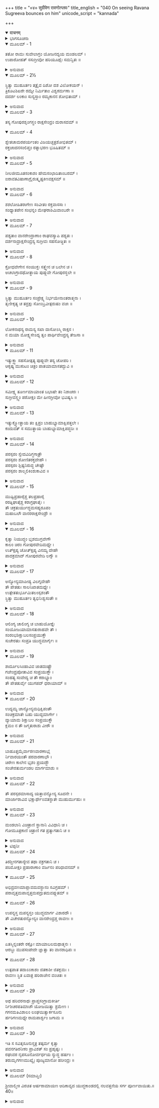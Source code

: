 +++
title = "०४० सुग्रीवेण रावणोत्प्लवः"
title_english = "040 On seeing Ravana Sugreeva bounces on him"
unicode_script = "kannada"

+++
<details open><summary>वाचनम्</summary>

<div class="audioEmbed"  caption="श्रीराम-हरिसीताराममूर्ति-घनपाठिभ्यां वचनम्" src="https://archive.org/download/Ramayana-recitation-Sriram-harisItArAmamUrti-Ghanapaati-v2/Kanda_6/Kanda_6_YK-040-On_seeing_Ravana_Sugreeva_bounces_on_him_0.mp3"></div>
</details>



<details><summary>ಭಾಗಸೂಚನಾ</summary>

ಸುಗ್ರೀವ ಮತ್ತು ರಾವಣರ ಮಲ್ಲಯುದ್ಧ
</details>

<details open><summary>ಮೂಲಮ್ - 1</summary>

ತತೋ ರಾಮಃ ಸುವೇಲಾಗ್ರಂ ಯೋಜನದ್ವಯ ಮಂಡಲಮ್ ।  
ಉಪಾರೋಹತ್ ಸಸುಗ್ರೀವೋ ಹರಿಯೂಥೈಃ ಸಮನ್ವಿತಃ ॥
</details>

<details><summary>ಅನುವಾದ</summary>

ಅನಂತರ ವಾನರ ಸೇನಾಪತಿಗಳಿಂದ ಕೂಡಿದ ಸುಗ್ರೀವನೊಂದಿಗೆ ಶ್ರೀರಾಮನು ಎರಡು ಯೋಜನ ವಿಸ್ತಾರವಾದ ಸುವೇಲ ಪರ್ವತ ಶಿಖರವನ್ನು ಹತ್ತಿದನು.॥1॥
</details>

<details open><summary>ಮೂಲಮ್ - 2½</summary>

ಸ್ಥಿತ್ವಾ ಮುಹೂರ್ತಂ ತತ್ರೈವ ದಿಶೋ ದಶ ವಿಲೋಕಯನ್ ।  
ತ್ರಿಕೂಟಶಿಖರೇ ರಮ್ಯೇ ನಿರ್ಮಿತಾಂ ವಿಶ್ವಕರ್ಮಣಾ ॥  
ದದರ್ಶ ಲಂಕಾಂ ಸುನ್ಯಸ್ತಾಂ ರಮ್ಯಕಾನನ ಶೋಭಿತಾಮ್ ।
</details>

<details><summary>ಅನುವಾದ</summary>

ಅಲ್ಲಿ ಮುಹೂರ್ತಕಾಲ ನಿಂತು ಶ್ರೀರಾಮನು ಎಲ್ಲ ದಿಕ್ಕುಗಳನ್ನು ಅವಲೋಕಿಸುತ್ತಾ ತ್ರಿಕೂಟ ಪರ್ವತದ ಶಿಖರದ ಮೇಲೆ ನೆಲೆಸಿದ, ವಿಶ್ವಕರ್ಮನಿಂದ ನಿರ್ಮಿಸಲ್ಪಟ್ಟ ಮನೋಹರ ಕಾಮನೆಗಳಿಂದ ಶೋಭಿಸುತ್ತಿರುವ ಸುಂದರ ಲಂಕಾಪುರಿ ಯನ್ನು ನೋಡಿದನು.॥2॥
</details>

<details open><summary>ಮೂಲಮ್ - 3</summary>

ತಸ್ಯ ಗೋಪುರಶೃಂಗಸ್ಥಂ ರಾಕ್ಷಸೇಂದ್ರಂ ದುರಾಸದಮ್ ॥
</details>

<details open><summary>ಮೂಲಮ್ - 4</summary>

ಶ್ವೇತಚಾಮರಪರ್ಯಂತಂ ವಿಜಯಚ್ಛತ್ರಶೋಭಿತಮ್ ।  
ರಕ್ತಚಂದನಸಂಲಿಪ್ತಂ ರತ್ನಾಭರಣ ಭೂಷಿತಮ್ ॥
</details>

<details><summary>ಅನುವಾದ</summary>

ಆಗ ಲಂಕಾಪಟ್ಟಣದ ಗೋಪುರದ ತುದಿಯಲ್ಲಿ ಕುಳಿತಿದ್ದ ದುರ್ಜಯ ರಾವಣನೂ ಕಂಡುಬಂದನು. ಅವನ ಇಕ್ಕೆಲಗಳಲ್ಲಿ ಬಿಳಿಯ ಚಾಮರ ಬೀಸುತ್ತಿದ್ದರು, ತಲೆಯ ಮೇಲೆ ಶ್ವೇತಛತ್ರ ಶೋಭಿಸುತ್ತಿತ್ತು. ರಾವಣನು ಶರೀರ ಕೆಂಪಾದ ಆಭರಣಗಳಿಂದ ಅಲಂಕೃತವಾಗಿ ರಕ್ತಚಂದನದಿಂದ ಚರ್ಚಿತವಾಗಿತ್ತು.॥3-4॥
</details>

<details open><summary>ಮೂಲಮ್ - 5</summary>

ನೀಲಜೀಮೂತಸಂಕಾಶಂ ಹೇಮಸಂಛಾದಿತಾಂಬರಮ್ ।  
ಐರಾವತವಿಷಾಣಾಗ್ರೈರುತ್ಕೃಷ್ಟಕಿಣವಕ್ಷಸಮ್ ॥
</details>

<details><summary>ಅನುವಾದ</summary>

ಅವನು ಕಪ್ಪಾದ ಮೋಡದಂತೆ ಕಾಣುತ್ತಿದ್ದನು. ಚಿನ್ನದ ಜರತಾರೀ ವಸ್ತ್ರಗಳನ್ನು ಧರಿಸಿದ್ದನು. ಐರಾವತದ ದಾಡೆಗಳಿಂದ ಆದ ಏಟಿನ ಚಿಹ್ನೆ ಎದೆಯಮೇಲೆ ಕಾಣುತ್ತಿತ್ತು.॥.॥
</details>

<details open><summary>ಮೂಲಮ್ - 6</summary>

ಶಶಲೋಹಿತರಾಗೇಣ ಸಂವೀತಂ ರಕ್ತವಾಸಸಾ ।  
ಸಂಧ್ಯಾತಪೇನ  ಸಂಛನ್ನಂ ಮೇಘರಾಶಿಮಿವಾಂಬರೇ ॥
</details>

<details><summary>ಅನುವಾದ</summary>

ಮೊಲದ ರಕ್ತದಂತೆ ಕೆಂಪಾದ ವಸ್ತ್ರಗಳನ್ನು ಹೊದ್ದುಕೊಂಡು, ಅವನು ಆಕಾಶದಲ್ಲಿನ ಸಂಧ್ಯಾಕಾಲದ ಕೆಂಪಾದ ಮೋಡಗಳಂತೆ ಕಂಡು ಬರುತ್ತಿದ್ದನು.॥.॥
</details>

<details open><summary>ಮೂಲಮ್ - 7</summary>

ಪಶ್ಯತಾಂ ವಾನರೇಂದ್ರಾಣಾಂ ರಾಘವಸ್ಯಾಪಿ ಪಶ್ಯತಃ ।  
ದರ್ಶನಾದ್ರಾಕ್ಷಸೇಂದ್ರಸ್ಯ ಸುಗ್ರೀವಃ ಸಹಸೋತ್ಥಿತಃ ॥
</details>

<details><summary>ಅನುವಾದ</summary>

ಮುಖ್ಯ ಮುಖ್ಯ ವಾನರರ ಹಾಗೂ ಶ್ರೀರಘುನಾಥನ ದೃಷ್ಟಿಯು ಎದುರಿಗಿದ್ದ ರಾವಣನ ಮೇಲೆ ಬೀಳುತ್ತಲೇ ಸುಗ್ರೀವನು ಸಟ್ಟನೆ ಎದ್ದುನಿಂತನು.॥7॥
</details>

<details open><summary>ಮೂಲಮ್ - 8</summary>

ಕ್ರೋಧವೇಗೇನ ಸಂಯುಕ್ತಃ  ಸತ್ತ್ವೇನ ಚ ಬಲೇನ ಚ ।  
ಅಚಲಾಗ್ರಾದಥೋತ್ಥಾಯ ಪುಪ್ಲುವೇ ಗೋಪುರಸ್ಥಲೇ ॥
</details>

<details><summary>ಅನುವಾದ</summary>

ಅವನು ಕ್ರೋಧಗೊಂಡು ಶಾರೀರಿಕ ಹಾಗೂ ಮಾನಸಿಕ ಬಲದಿಂದ ಪ್ರೇರಿತನಾಗಿ ಸುವೇಲ ಪರ್ವತದಿಂದ ರಾವಣನು ಕುಳಿತಿದ್ದ ಗೋಪುರಕ್ಕೆ ನೆಗೆದನು.॥8॥
</details>

<details open><summary>ಮೂಲಮ್ - 9</summary>

ಸ್ಥಿತ್ವಾ ಮುಹೂರ್ತಂ ಸಂಪ್ರೇಕ್ಷ್ಯ ನಿರ್ಭಯೇನಾಂತರಾತ್ಮನಾ ।  
ತೃಣೀಕೃತ್ಯ ಚ ತದ್ರಕ್ಷಃ ಸೋಽಬ್ರವೀತ್ಪರುಷಂ ವಚಃ ॥
</details>

<details><summary>ಅನುವಾದ</summary>

ಅವನು ಅಲ್ಲಿ ನಿಂತುಕೊಂಡು ಸ್ವಲ್ಪ ಹೊತ್ತು ರಾವಣನನ್ನು ನೋಡುತ್ತಲೇ ಇದ್ದ. ಮತ್ತೆ ನಿರ್ಭಯನಾಗಿ ಆ ರಾಕ್ಷಸನು ತೃಣದಂತೆ ತಿಳಿದು ಕಠೋರವಾಗಿ ಮಾತನ್ನಾಡಿದನು.॥9॥
</details>

<details open><summary>ಮೂಲಮ್ - 10</summary>

ಲೋಕನಾಥಸ್ಯ ರಾಮಸ್ಯ ಸಖಾ ದಾಸೋಽಸ್ಮಿ ರಾಕ್ಷಸ ।  
ನ ಮಯಾ ಮೋಕ್ಷ್ಯಸೇಽದ್ಯ ತ್ವಂ ಪಾರ್ಥಿವೇಂದ್ರಸ್ಯ ತೇಜಸಾ ॥
</details>

<details><summary>ಅನುವಾದ</summary>

ರಾಕ್ಷಸನೇ! ನಾನು ಲೋಕನಾಥ ಭಗವಾನ್ ಶ್ರೀರಾಮನ ಸಖನೂ, ದಾಸನೂ ಆಗಿದ್ದೇನೆ. ಮಹಾರಾಜಾ ಶ್ರೀರಾಮನ ತೇಜದಿಂದ ಇಂದು ನೀನು ನನ್ನ ಕೈಯಿಂದ ತಪ್ಪಿಸಿಕೊಳ್ಳಲಾರೆ.॥10॥
</details>

<details open><summary>ಮೂಲಮ್ - 11</summary>

ಇತ್ಯುಕ್ತ್ವಾ ಸಹಸೋತ್ಪತ್ಯ ಪುಪ್ಲುವೇ ತಸ್ಯ ಚೋಪರಿ ।  
ಆಕೃಷ್ಯ ಮುಕುಟಂ ಚಿತ್ರಂ ಪಾತಯಾಮಾಸತದ್ಭುವಿ ॥
</details>

<details><summary>ಅನುವಾದ</summary>

ಹೀಗೆ ಹೇಳಿ ಅವನು ತತ್ಕ್ಷಣ ನೆಗೆದು ರಾವಣನ ಮೇಲೆ ಹಾರಿ ಅವನ ವಿಚಿತ್ರ ಕಿರೀಟಗಳನ್ನು ಸೆಳೆದು ಅವನನ್ನು ನೆಲಕ್ಕೆ ಕೆಡಹಿದನು.॥11॥
</details>

<details open><summary>ಮೂಲಮ್ - 12</summary>

ಸಮೀಕ್ಷ್ಯ ತೂರ್ಣಮಾಯಾಂತ ಬಭಾಷೇ ತಂ ನಿಶಾಚರಃ ।  
ಸುಗ್ರೀವಸ್ತ್ವಂ ಪರೋಕ್ಷಂ ಮೇ ಹೀನಗ್ರೀವೋ ಭವಿಷ್ಯಸಿ ॥
</details>

<details><summary>ಅನುವಾದ</summary>

ಇವನು ಹೀಗೆ ತೀವ್ರಗತಿಯಿಂದ ತನ್ನ ಮೇಲೆ ಆಕ್ರಮಣ ಮಾಡಿದುದನ್ನು ನೋಡಿ ರಾವಣನು ಹೇಳಿದನು- ಎಲವೋ! ನೀನು ನನ್ನ ಎದುರಿಗೆ ಬರುವ ತನಕ ಸುಗ್ರೀವ (ಸುಂದರ ಕಂಠವುಳ್ಳ)ನಾಗಿದ್ದ. ಈಗ ನೀನು ನಿನ್ನ ಈ ಕಂಠರಹಿತನಾಗುವೆ.॥12॥
</details>

<details open><summary>ಮೂಲಮ್ - 13</summary>

ಇತ್ಯುಕ್ತ್ವೋತ್ಥಾಯ ತಂ ಕ್ಷಿಪ್ರಂ ಬಾಹುಭ್ಯಾಮಾಕ್ಷಿಪತ್ತಲೇ ।  
ಕಂದುವತ್ ಸ ಸಮುತ್ಥಾಯ ಬಾಹುಭ್ಯಾಮಾಕ್ಷಿಪದ್ಧರಿಃ ॥
</details>

<details><summary>ಅನುವಾದ</summary>

ಹೀಗೆ ಹೇಳಿ ರಾವಣನು ತನ್ನೆರಡೂ ಭುಜಗಳಿಂದ ಅವನನ್ನು ಎತ್ತಿ ನೆಲಕ್ಕೆ ಅಪ್ಪಳಿಸಿದನು. ಮತ್ತೆ ವಾನರರಾಜ ಸುಗ್ರೀವನು ಚೆಂಡಿನಂತೆ ಪುಟಿದು ರಾವಣನನ್ನು ಎರಡೂ ಭುಜಗಳಿಂದ ಎತ್ತಿ ನೆಲಕ್ಕೆ ಜೋರಾಗಿ ಒಗೆದನು.॥13॥
</details>

<details open><summary>ಮೂಲಮ್ - 14</summary>

ಪರಸ್ಪರಂ ಸ್ವೇದವಿದಿಗ್ಧಗಾತ್ರೌ  
ಪರಸ್ಪರಂ ಶೋಣಿತರಕ್ತದೇಹೌ ।  
ಪರಸ್ಪರಂ ಶ್ಲಿಷ್ಟನಿರುದ್ಧ ಚೇಷ್ಟೌ  
ಪರಸ್ಪರಂ  ಶಾಲ್ಮಲಿಕಿಂಶುಕಾವಿವ ॥
</details>

<details><summary>ಅನುವಾದ</summary>

ಮತ್ತೆ ಅವರಿಬ್ಬರೂ ಪರಸ್ಪರ ದ್ವಂದ್ವಯುದ್ಧಕ್ಕೆ ತೊಡಗಿದರು. ಇಬ್ಬರ ಶರೀರಗಳೂ ಬೆವರಿನಿಂದ ಹಾಗೂ ರಕ್ತದಿಂದ ತೊಯ್ದು ಹೋಯಿತು. ಒಬ್ಬರನ್ನೊಬ್ಬರು ಬಾಚಿ ತಬ್ಬಿಕೊಂಡಾಗ ಆ ಬಿಗಿತದಿಂದ ಇಬ್ಬರೂ ನಿಶ್ಚೇಷ್ಟಿತರಂತಾದರು. ಆಗ ಆ ರಾಕ್ಷಸ-ವಾನರರು ಬೂರುಗದ ಮತ್ತು ಮುತ್ತುಗದ ಮರಗಳಂತೆ ಕಾಣುತ್ತಿದ್ದರು.॥14॥
</details>

<details open><summary>ಮೂಲಮ್ - 15</summary>

ಮುಷ್ಟಿಪ್ರಹಾರೈಶ್ಚ ತಲಪ್ರಹಾರೈ  
ರರತ್ನಿಘಾತೈಶ್ಚ ಕರಾಗ್ರಘಾತೈಃ ।  
ತೌ ಚಕ್ರತುರ್ಯುದ್ಧಮಸಹ್ಯರೂಪಂ  
ಮಹಾಬಲೌ ವಾನರರಾಕ್ಷಸೇಂದ್ರೌ ॥
</details>

<details><summary>ಅನುವಾದ</summary>

ರಾಕ್ಷಸರಾಜ ಮತ್ತು ವಾನರರಾಜರಿಬ್ಬರೂ ಮಹಾ ಬಲಿಷ್ಠರಾಗಿದ್ದರು. ಮುಷ್ಟಿಗಳ ಗುದ್ದಾಟದಿಂದಲೂ, ಅಂಗೈಗಳ ಪ್ರಹಾರಗಳಿಂದಲೂ, ಮೊಣಕೈಗಳ ತಿವಿತದಿಂದಲೂ, ಉಗುರುಗಳ ಪರಚುವಿಕೆಯಿಂದಲೂ ಸಾಮಾನ್ಯರಿಂದ ಸಹಿಸಲಾಗದ ಘೋರಯುದ್ಧವನ್ನು ಮಾಡುತ್ತಿದ್ದರು.॥15॥
</details>

<details open><summary>ಮೂಲಮ್ - 16</summary>

ಕೃತ್ವಾ ನಿಯುದ್ಧಂ ಭೃಶಮುಗ್ರವೇಗೌ  
ಕಾಲಂ ಚಿರಂ ಗೋಪುರವೇದಿಮಧ್ಯೇ ।  
ಉತ್ಕ್ಷಿಪ್ಯ ಚೋತ್ಕ್ಷಿಪ್ಯ ವಿನಮ್ಯ ದೇಹೌ  
ಪಾದಕ್ರಮಾದ್ ಗೋಪುರವೇದಿ ಲಗ್ನೌ ॥
</details>

<details><summary>ಅನುವಾದ</summary>

ಭಯಂಕರ ವೇಗವಂತರಾದ ಆ ಇಬ್ಬರು ವೀರರೂ ಗೋಪುರದ ಜಗುಲಿಯ ಮೇಲೆ ಬಹಳ ಹೊತ್ತಿನವರೆಗೆ ಮಲ್ಲಯುದ್ಧ ಮಾಡುತ್ತಾ ಪದೇ ಪದೇ ಒಬ್ಬರನ್ನೊಬ್ಬರು ಬಗ್ಗಿಸುತ್ತಾ, ತಳ್ಳುತ್ತಾ, ಕಾಲುಗಳ ಅನೇಕ ಪಟ್ಟುಗಳನ್ನು ಪ್ರಯೋಗಿಸುತ್ತಾ ಆ ಜಗಲಿಯಿಂದ ಸರಿಯುತ್ತಿದ್ದರು.॥16॥
</details>

<details open><summary>ಮೂಲಮ್ - 17</summary>

ಅನ್ಯೋನ್ಯಮಾಪೀಡ್ಯ ವಿಲಗ್ನದೇಹೌ  
ತೌ ಪೇತತುಃ ಸಾಲನಿಖಾತಮಧ್ಯೇ ।  
ಉತ್ಪೇತತುರ್ಭೂಮಿತಲಂಸ್ಪಶಂತೌ  
ಸ್ಥಿತ್ವಾ ಮುಹೂರ್ತಂ ತ್ವಭಿನಿಃಶ್ವಸಂತೌ ॥
</details>

<details><summary>ಅನುವಾದ</summary>

ಒಬ್ಬರು ಮತ್ತೊಬ್ಬರನ್ನು ತಳ್ಳಿಕೊಂಡು ಹೋಗುವಾಗ ಆ ಇಬ್ಬರೂ ಯೋಧರೂ ಕೋಟೆ ಮತ್ತು ಕಂದಕದ ನಡುವೆ ಬಿದ್ದುಬಿಟ್ಟರು. ಕ್ಷಣಕಾಲ ಭೂಮಿಯ ಮೇಲೆ ದೀರ್ಘವಾಗಿ ನಿಟ್ಟುಸಿರು ಬಿಡುತ್ತಾ, ಮರುಕ್ಷಣದಲ್ಲಿ ಎದ್ದು ನಿಂತರು.॥1.॥
</details>

<details open><summary>ಮೂಲಮ್ - 18</summary>

ಆಲಿಂಗ್ಯ ಚಾಲಿಂಗ್ಯ ಚ ಬಾಹುಯೋಕ್ತೈಃ  
ಸಂಯೋಜಯಾಮಾಸತುರಾಹವೇ ತೌ ।  
ಸಂರಂಭಶಿಕ್ಷಾಬಲಸಂಪ್ರಯುಕ್ತೌ  
ಸುಚೇರತುಃ ಸಂಪ್ರತಿ ಯುದ್ಧಮಾರ್ಗೈಃ ॥
</details>

<details><summary>ಅನುವಾದ</summary>

ಮತ್ತೆ ಅವರು ತೋಳುಗಳೆಂಬ ಪಾಶದಿಂದ ಒಬ್ಬರು ಮತ್ತೊಬ್ಬರನ್ನು ಪುನಃ ಪುನಃ ಬಿಗಿಯಾಗಿ ಬಿಗಿಯುತ್ತಿದ್ದರು. ಇಬ್ಬರೂ ಕ್ರೋಧಿಗಳೂ, ಮಲ್ಲಯುದ್ಧದ ಶಿಕ್ಷಣದಲ್ಲಿ ಪರಿಣಿತರಾಗಿದ್ದು, ಶರೀರ ಬಲದಿಂದ ಸಂಪನ್ನರಾಗಿದ್ದರು. ಇದರಿಂದ ಆ ಯುದ್ಧಸ್ಥಳದಲ್ಲಿ ಮಲ್ಲಯುದ್ಧದ ಅನೇಕ ವರಸೆಗಳನ್ನು ತೋರುತ್ತಾ, ಸುತ್ತಲೂ ಸುತ್ತಿತ್ತಿದ್ದರು.॥18॥
</details>

<details open><summary>ಮೂಲಮ್ - 19</summary>

ಶಾರ್ದೂಲಸಿಂಹಾವಿವ ಜಾತದಂಷ್ಟ್ರೌ  
ಗಜೇಂದ್ರಪೋತಾವಿವ  ಸಂಪ್ರಯುಕ್ತೌ ।  
ಸಂಹತ್ಯ ಸಂವೇದ್ಯ ಚ ತೌ ಕರಾಭ್ಯಾಂ  
ತೌ ಪೇತತುರ್ವೈ ಯುಗಪದ್ ಧರಾಯಾಮ್ ॥
</details>

<details><summary>ಅನುವಾದ</summary>

ಹೊಸದಾಗಿ ಹಲ್ಲು ಮೂಡಿದ ಸಿಂಹ-ಶಾರ್ದೂಲಗಳ ಮರಿಗಳು ಪರಸ್ಪರ ಕಾದಾಡುತ್ತಿದ್ದಂತೆ, ಆನೆದ ಮರಿಗಳಂತೆ ಆ ಇಬ್ಬರೂ ವೀರರೂ ತಮ್ಮ ಎದೆಗಳಿಂದ ಒಬ್ಬರು ಮತ್ತೊಬ್ಬನನ್ನು ತಳ್ಳುತ್ತಾ, ಕೈಗಳಿಂದ ಪ್ರಹರಿಸುತ್ತಾ ಒಟ್ಟಿಗೆ ನೆಲಕ್ಕೆ ಬಿದ್ದುಬಿಟ್ಟರು.॥19॥
</details>

<details open><summary>ಮೂಲಮ್ - 20</summary>

ಉದ್ಯಮ್ಯ ಚಾನ್ಯೋನ್ಯಮಧಿಕ್ಷಿಪಂತೌ  
ಸಂಚಕ್ರಮಾತೇ ಬಹು ಯುದ್ದಮಾರ್ಗೇ ।  
ವ್ಯಾಯಾಮ ಶಿಕ್ಷಾಬಲ ಸಂಪ್ರಯುಕ್ತೌ  
ಕ್ಲಮಂ ನ ತೌ ಜಗ್ಮತುರಾಶು ವೀರೌ ॥
</details>

<details><summary>ಅನುವಾದ</summary>

ಇಬ್ಬರೂ ವ್ಯಾಯಾಮ ಮಾಡಿದ ತರುಣರಾಗಿದ್ದರು. ಮಲ್ಲಯುದ್ಧದಲ್ಲಿ ನಿಷ್ಣಾತರಾಗಿದ್ದು ಮಹಾಬಲಿಷ್ಠರಾಗಿದ್ದರು. ಆದ್ದರಿಂದ ಯುದ್ಧದ ವಿಜಯಕ್ಕಾಗಿ ಇಬ್ಬರೂ ಹೋರಾಡುತ್ತಿದ್ದರು. ಪರಸ್ಪರವಾಗಿ ಒಬ್ಬರು ಮತ್ತೊಬ್ಬರನ್ನು ಆಕ್ಷೇಪಿಸುತ್ತಾ ಮಲ್ಲಯುದ್ಧದ ವರಸೆಗಳಿಂದ ಅಲ್ಲಿಂದಿಲ್ಲಿಗೆ ಸಂಚರಿಸುತ್ತಿದ್ದರೂ ಆ ವೀರರಿಬ್ಬರಿಗೂ ಆಯಾಸವೆಂಬುದೇ ಆಗುತ್ತಿರಲಿಲ್ಲ.॥20॥
</details>

<details open><summary>ಮೂಲಮ್ - 21</summary>

ಬಾಹೂತ್ತಮೈರ್ವಾರಣವಾರಣಾಭೈ  
ರ್ನಿವಾರಯಂತೌ  ಪರವಾರಣಾಭೌ ।  
ಚಿರೇಣ ಕಾಲೇನ ಭೃಶಂ ಪ್ರಯದ್ಧೌ  
ಸಂಚೇರತುರ್ಮಂಡಲ ಮಾರ್ಗಮಾಶು ॥
</details>

<details><summary>ಅನುವಾದ</summary>

ಮತ್ತೆ ಗಜಗಳಂತಿರುವ ಸುಗ್ರೀವ ಮತ್ತು ರಾವಣರು ಗಜರಾಜನ ಶುಂಡದಂಡದಂತೆ ಇರುವ ಬಲಿಷ್ಠಬಾಹುಗಳಿಂದ ಒಬ್ಬರು ಮತ್ತೊಬ್ಬರ ಪಟ್ಟುಗಳನ್ನು ತಪ್ಪಿಸಿಕೊಳ್ಳುತ್ತಾ ಬಹಳ ಸಮಯದವರೆಗೆ ಆವೇಶಪೂರ್ಣವಾಗಿ ಯುದ್ಧಮಾಡುತ್ತಾ ಬೇಗ ಬೇಗನೇ ಮಂಡಲಾಕಾರವಾಗಿ ಚಲಿಸುತ್ತಿದ್ದರು.॥21॥
</details>

<details open><summary>ಮೂಲಮ್ - 22</summary>

ತೌ ಪರಸ್ಪರಮಾಸಾದ್ಯ ಯತ್ತಾವನ್ಯೋನ್ಯ ಸೂದನೇ ।  
ಮಾರ್ಜಾರಾವಿವ  ಭಕ್ಷಾರ್ಥೇಽವತಸ್ಥಾತೇ ಮುಹುರ್ಮುಹುಃ ॥
</details>

<details><summary>ಅನುವಾದ</summary>

ಒಬ್ಬರು ಮತ್ತೊಬ್ಬರನ್ನು ಹಿಡಿದು ಪ್ರಹರಿಸಲು ಪ್ರಯತ್ನಿಸು ತ್ತಿದ್ದರು. ತಿಂಡಿಗಾಗಿ ಗುರುಗುಟ್ಟುತ್ತಾ ಎದುರು ಬದುರಾಗಿ ನಿಂತ ಎರಡು ಬೆಕ್ಕುಗಳಂತೆ ರಾವಣ-ಸುಗ್ರೀವರು ಪರಸ್ಪರವಾಗಿ ಕೆಡವಿ ಕೆಳಕ್ಕೆ ಬಿಳಿಸಲು ಕಾಯುತ್ತಾ ನಿಂತಿದ್ದರು.॥22॥
</details>

<details open><summary>ಮೂಲಮ್ - 23</summary>

ಮಂಡಲಾನಿ ವಿಚಿತ್ರಾಣಿ ಸ್ಥಾನಾನಿ ವಿವಿಧಾನಿ ಚ ।  
ಗೋಮೂತ್ರಕಾಣಿ ಚಿತ್ರಾಣಿ ಗತ ಪ್ರತ್ಯಾಗತಾನಿ ಚ ॥
</details>

<details><summary>ಅನುವಾದ</summary>

ವಿಚಿತ್ರ ಮಂಡಲ* ಮತ್ತು ಬಗೆಬಗೆಯ ಸ್ಥಾನಗಳನ್ನು** ಪ್ರದರ್ಶಿಸುತ್ತಾ, ಗೋಮೂತ್ರದ ರೇಖೆಯಂತೆ ಅಂಕು ಡೊಂಕಾದ ಗತಿಯಿಂದ ಸಂಚರಿಸುತ್ತಾ, ವಿಚಿತ್ರ ಗತಿಯಿಂದ ಕೆಲವೊಮ್ಮೆ ಮುಂದೆ ಕೆಲವೊಮ್ಮೆ ಹಿಂದೆ ಸರಿಯುತ್ತಿದ್ದರು.॥23॥
</details>

<details><summary>ಟಿಪ್ಪನೀ</summary>

* ಭರತಮುನಿಯು ಮಲ್ಲಯುದ್ಧದ ನಾಲ್ಕು ರೀತಿಯ ಮಂಡಲಗಳನ್ನು ಹೇಳಿರುವನು. ಅದರ ಹೆಸರು ಚಾರಿಮಮಂಡಲ, ಕರಣಮಂಡಲ, ಖಂಡಮಂಡಲ, ಮಹಾಮಂಡಲ ಎಂದಾಗಿವೆ. ಇವುಗಳ ಲಕ್ಷಣ ಇಂತಿವೆ- ಒಂದು ಕಾಲಿನಿಂದ ಮುಂದರಿದು ಸುತ್ತುತ್ತಾ ಶತ್ರುವಿನ ಮೇಲೆ ಆಕ್ರಮಣ ಮಾಡುವುದು ಚರಿಮ ಮಂಡಲವೆಂದು ಹೇಳುತ್ತಾರೆ. ಎರಡು ಕಾಲುಗಳಿಂದ ಮಂಡಲಾಕಾರ ತಿರುಗುತ್ತಾ ಆಕ್ರಮಣ ಮಾಡುವುದು ಕರಣಮಂಡಲವಾಗಿದೆ. ಅನೇಕ ಕರಣಮಂಡಲಗಳ ಸಂಯೋಗದಿಂದ ಖಂಡಮಂಡಲವಾಗುತ್ತದೆ. ಮೂರು ಅಥವಾ ನಾಲ್ಕು ಖಂಡಮಂಡಲಗಳ ಸಂಯೋಗದಿಂದ ಮಹಾಮಂಡಲವಾಗುತ್ತದೆ.  
** ಭರತಮುನಿಯು ಮಲ್ಲಯುದ್ಧದಲ್ಲಿ ವೈಷ್ಣವ, ಸಮಪಾದ, ವೈಶಾಖ, ಮಂಡಲ, ಪ್ರತ್ಯಾಲೀಢ ಮತ್ತು ಅನಾಲೀಢ ಎಂಬ ಆರು ಸ್ಥಾನಗಳನ್ನು ಉಲ್ಲೇಖಿಸಿರುವನು. ಕಾಲುಗಳನ್ನು ಅಕ್ಕಪಕ್ಕ ಹಿಂದೆ ಹಿಂದೆ ಸರಿಸುತ್ತಾ ವಿಶೇಷ ರೀತಿಯಿಂದ ಅವನ್ನು ಯಥಾಸ್ಥಾನಕ್ಕೆ ತರುವುದು ಸ್ಥಾನವೆಂದು ಹೇಳುತ್ತಾರೆ. ಹುಲಿ, ಸಿಂಹ ಮುಂತಾದ ಪ್ರಾಣಿಗಳಂತೆ ನಿಂತುಕೊಳ್ಳುವ ರೀತಿಯನ್ನು ಸ್ಥಾನವೆಂದು ಹೇಳುತ್ತಾರೆ.
</details>

<details open><summary>ಮೂಲಮ್ - 24</summary>

ತಿರಶ್ಚೀನಗತಾನ್ಯೇವ ತಥಾ ವಕ್ರಗತಾನಿ ಚ ।  
ಪರಿಮೋಕ್ಷಂ ಪ್ರಹಾರಾಣಾಂ ವರ್ಜನಂ ಪರಿಧಾವನಮ್ ॥
</details>

<details open><summary>ಮೂಲಮ್ - 25</summary>

ಅಭಿದ್ರವಣಮಾಪ್ಲಾವಮವಸ್ಥಾನಂ  ಸವಿಗ್ರಹಮ್ ।  
ಪರಾವೃತ್ತಮಪಾವೃತ್ತಮಪದ್ರುತಮವಪ್ಲುತಮ್ ॥
</details>

<details open><summary>ಮೂಲಮ್ - 26</summary>

ಉಪನ್ಯಸ್ತ ಮಪನ್ಯಸ್ತಂ ಯುದ್ಧಮಾರ್ಗ ವಿಶಾರದೌ ।  
ತೌ ವಿಚೇರತುರನ್ಯೋನ್ಯಂ ವಾನರೇಂದ್ರಶ್ಚ ರಾವಣಃ ॥
</details>

<details><summary>ಅನುವಾದ</summary>

ಅವರು ಕೆಲವೊಮ್ಮೆ ಅಡ್ಡವಾಗಿ ಚರಿಸಿದರೆ, ಕೆಲವೊಮ್ಮೆ ಓರೆಯಾಗಿ ಎಡಕ್ಕೆ ಬಲಕ್ಕೆ ತಿರುಗುತ್ತಿದ್ದರು. ಕೆಲವೊಮ್ಮೆ ತನ್ನ ಸ್ಥಾನದಿಂದ ಸರಿದು ಶತ್ರುವಿನ ಏಟನ್ನು ಹುಸಿಯಾಗಿಸುತ್ತಿದ್ದರು. ಕೆಲವೊಮ್ಮೆ ಸ್ವತಃ ಪಟ್ಟುಗಳನ್ನು ಪ್ರಯೋಗಿಸಿ ಶತ್ರುವಿನ ಆಕ್ರಮಣದಿಂದ ತಪ್ಪಿಸಿಕೊಳ್ಳುತ್ತಿದ್ದರು. ಕೆಲವೊಮ್ಮೆ ಒಬ್ಬ ನಿಂತಿದ್ದರೆ ಮತ್ತೊಬ್ಬನು ಸುತ್ತಲೂ ಓಡುತ್ತಿದ್ದನು. ಕೆಲವೊಮ್ಮೆ ಇಬ್ಬರೂ ಓಡಿ ಪರಸ್ಪರ ಇದಿರು ಬದಿರಾಗಿ ಆಕ್ರಮಣ ಮಾಡುತ್ತಿದ್ದರು. ಕೆಲವೊಮ್ಮೆ ಬಾಗಿ, ಕಪ್ಪೆಯಂತೆ ನಿಧಾನವಾಗಿ ನೆಗೆಯುತ್ತಿದ್ದರು. ಕೆಲವೊಮ್ಮೆ ಒಂದೇ ಜಾಗದಲ್ಲಿ ನಿಂತು ಕಾದಾಡುತ್ತಿದ್ದರು. ಕೆಲವೊಮ್ಮೆ ಹಿಂದೆ ಸರಿದು, ತತ್ಕ್ಷಣ ಇದುರು ಬಂದು ನಿಲ್ಲುತ್ತಿದ್ದರು. ಕೆಲವೊಮ್ಮೆ ಶತ್ರುವನ್ನು ಹಿಡಿಯಲು ತನ್ನ ಶರೀರವನ್ನು ಕುಗ್ಗಿಸಿ ಅಥವಾ ಬಾಗಿ ಅವನೆಡೆಗೆ ಓಡುತ್ತಿದ್ದರು. ಕೆಲವೊಮ್ಮೆ ಪ್ರತಿದ್ವಂದ್ವಿಯ ಮೇಲೆ ಕಾಲಿನಿಂದ ಪ್ರಹರಿಸಲು ಮುಖ ತಗ್ಗಿಸಿಕೊಂಡು ಅವನ ಮೇಲೆ ಆಕ್ರಮಣ ಮಾಡುತ್ತಿದ್ದರು. ಕೆಲವೊಮ್ಮೆ ಶತ್ರುವಿನ ಭುಜವನ್ನು ಹಿಡಿಯಲು ತನ್ನ ಭುಜಗಳನ್ನು ಚಾಚುತ್ತಿದ್ದರು ಹಾಗೂ ಶತ್ರುವಿನ ಹಿಡಿತವನ್ನು ತಪ್ಪಿಸಲು ತಮ್ಮ ಬಾಹುಗಳನ್ನು ಹಿಂದಕ್ಕೆ ಸೆಳೆದುಕೊಳ್ಳುತ್ತಿದ್ದರು. ಹೀಗೆ ಮಲ್ಲಯುದ್ಧ ಕಲೆಯಲ್ಲಿ ಪರಮಪ್ರವೀಣ ವಾನರರಾಜ ಸುಗ್ರೀವ ಹಾಗೂ ರಾವಣನು ಒಬ್ಬರು ಮತ್ತೊಬ್ಬರಿಗೆ ಆಘಾತಮಾಡುತ್ತಾ ಮಂಡಲಾಕಾರವಾಗಿ ಸಂಚರಿಸುತ್ತಿದ್ದರು.॥24-26॥
</details>

<details open><summary>ಮೂಲಮ್ - 27</summary>

ಏತಸ್ಮಿನ್ನಂತರೇ ರಕ್ಷೋ ಮಾಯಾಬಲಮಥಾತ್ಮನಃ ।  
ಆರಬ್ಧು ಮುಪಸಂಪೇದೇ ಜ್ಞಾತ್ವಾ ತಂ ವಾನರಾಧಿಪಃ ॥
</details>

<details open><summary>ಮೂಲಮ್ - 28</summary>

ಉತ್ಪಪಾತ ತದಾಽಽಕಾಶಂ ಜಿತಕಾಶೀ ಜಿತಕ್ಲಮಃ ।  
ರಾವಣಃ  ಸ್ಥಿತ ಏವಾತ್ರ ಹರಿರಾಜೇನ ವಂಚಿತಃ ॥
</details>

<details><summary>ಅನುವಾದ</summary>

ಇಷ್ಟರಲ್ಲಿ ರಾಕ್ಷಸ ರಾವಣನು ತನ್ನ ಮಾಯಾ ಶಕ್ತಿಯನ್ನು ಉಪಯೋಗಿಸಲು ಯೋಚಿಸಿದನು. ವಾನರರಾಜನು ಇದನ್ನು ಗ್ರಹಿಸಿ ಕೂಡಲೇ ಆಕಾಶಕ್ಕೆ ನೆಗೆದನು. ಅವನು ವಿಜಯೋಲ್ಲಾಸದಿಂದ ಶೋಭಿಸುತ್ತ ಬಳಲಿಕೆಯನ್ನು ಗೆದ್ದಿದ್ದನು. ವಾನರರಾಜನು ರಾವಣನಿಗೆ ಸೆಡ್ಡು ಹೊಡೆದು ಹೊರಟುಹೋದನು. ರಾವಣನು ನಿಂತು ನೋಡುತ್ತಲೇ ಇದ್ದು ಬಿಟ್ಟನು.॥27-28॥
</details>

<details open><summary>ಮೂಲಮ್ - 29</summary>

ಅಥ  ಹರಿವರನಾಥಃ  ಪ್ರಾಪ್ತಸಂಗ್ರಾಮಕೀರ್ತಿ  
ರ್ನಿಶಿಚರಪತಿಮಾಜೌ ಯೋಜಯಿತ್ವಾ  ಶ್ರಮೇಣ ।  
ಗಗನಮತಿವಿಶಾಲಂ  ಲಂಘಯಿತ್ವಾರ್ಕಸೂನು  
ರ್ಹರಿಗಣಮಧ್ಯೇ ರಾಮಪಾರ್ಶ್ವಂ ಜಗಾಮ ॥
</details>

<details><summary>ಅನುವಾದ</summary>

ಸಂಗ್ರಾಮದಲ್ಲಿ ಕೀರ್ತಿ ಪಡೆದ ವಾನರರಾಜ ಸೂರ್ಯಪುತ್ರ ಸುಗ್ರೀವನು ರಾವಣನನ್ನು ಯುದ್ಧದಲ್ಲಿ ಕಂಗಾಲುಪಡಿಸಿ, ಆಕಾಶಮಾರ್ಗದಲ್ಲಿ ನೆಗೆದು ವಾನರ ಸೇನೆಯ ನಡುವೆ ಶ್ರೀರಾಮನ ಬಳಿಗೆ ಬಂದನು.॥29॥
</details>

<details open><summary>ಮೂಲಮ್ - 30</summary>

ಇತಿ ಸ ಸವಿತೃಸೂನುಸ್ತತ್ರ  ತತ್ಕರ್ಮ ಕೃತ್ವಾ  
ಪವನಗತಿರನೀಕಂ ಪ್ರಾವಿಶತ್ ಸಂ ಪ್ರಹೃಷ್ಟಃ ।  
ರಘುವರ ನೃಪಸೂನೋರ್ವರ್ಧಯ ನ್ಯುದ್ಧ ಹರ್ಷಂ ।  
ತರುಮೃಗಗಣಮುಖ್ಯೈಃ ಪೂಜ್ಯಮಾನೋ ಹರೀಂದ್ರಃ ॥
</details>

<details><summary>ಅನುವಾದ</summary>

ಹೀಗೆ ಅಲ್ಲಿ ಅದ್ಭುತ ಕರ್ಮವನ್ನು ಮಾಡಿ ವಾಯುವಿನಂತೆ ಶೀಘ್ರಗಾಮಿ ಸುಗ್ರೀವನು ದಶರಥನಂದನ ಶ್ರೀರಾಮನ ಯುದ್ಧೋತ್ಸಾಹವನ್ನು ಹೆಚ್ಚಿಸುತ್ತಾ ಉತ್ಸಾಹದಿಂದ ವಾನರ ಸೈನ್ಯವನ್ನು ಪ್ರವೇಶಿಸಿದನು. ಆಗ ಮುಖ್ಯ ಮುಖ್ಯ ವಾನರರು ವಾನರರಾಜನನ್ನು ಅಭಿನಂದಿಸಿದರು.॥30॥
</details>

<details open><summary>ಮೂಲಮ್ (ಸಮಾಪ್ತಿಃ)</summary>

ಶ್ರೀವಾಲ್ಮೀಕಿ ವಿರಚಿತ ಆರ್ಷರಾಮಾಯಣ ಆದಿಕಾವ್ಯದ ಯುದ್ಧಕಾಂಡದಲ್ಲಿ ನಲವತ್ತನೆಯ ಸರ್ಗ ಪೂರ್ಣವಾಯಿತು.॥40॥
</details>

<details><summary>ಅನುವಾದ</summary>


</details>
